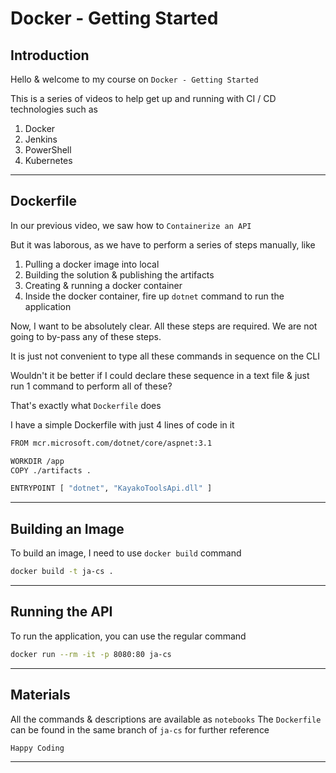 # Docker - Getting Started

## Introduction

Hello & welcome to my course on `Docker - Getting Started`

This is a series of videos to help get up and running with CI / CD technologies such as

1. Docker
2. Jenkins
3. PowerShell
4. Kubernetes

---

## Dockerfile

In our previous video, we saw how to `Containerize an API`

But it was laborous, as we have to perform a series of steps manually, like

1. Pulling a docker image into local
2. Building the solution & publishing the artifacts
3. Creating & running a docker container
4. Inside the docker container, fire up `dotnet` command to run the application

Now, I want to be absolutely clear. All these steps are required. We are not going to by-pass any of these steps.

It is just not convenient to type all these commands in sequence on the CLI

Wouldn't it be better if I could declare these sequence in a text file & just run 1 command to perform all of these?

That's exactly what `Dockerfile` does

I have a simple Dockerfile with just 4 lines of code in it

```sh
FROM mcr.microsoft.com/dotnet/core/aspnet:3.1

WORKDIR /app
COPY ./artifacts .

ENTRYPOINT [ "dotnet", "KayakoToolsApi.dll" ]

```

---

## Building an Image

To build an image, I need to use `docker build` command

```sh
docker build -t ja-cs .
```

---

## Running the API

To run the application, you can use the regular command

```sh
docker run --rm -it -p 8080:80 ja-cs
```

---

## Materials

All the commands & descriptions are available as `notebooks`
The `Dockerfile` can be found in the same branch of `ja-cs` for further reference

`Happy Coding`

---
